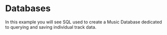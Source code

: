 # Databases
In this example you will see SQL used to create a Music Database dedicated to querying and saving individual track data. 

